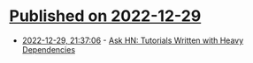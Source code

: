 # [Published on 2022-12-29](index.md)

* [2022-12-29, 21:37:06](https://news.ycombinator.com/item?id=34178349) - [Ask HN: Tutorials Written with Heavy Dependencies](https://news.ycombinator.com/item?id=34178349)
